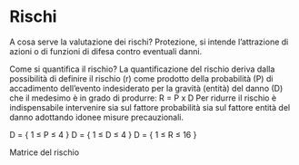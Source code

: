 # Rischi

A cosa serve la valutazione dei rischi?
Protezione, si intende l’attrazione di azioni o di funzioni di difesa contro eventuali danni.

Come si quantifica il rischio?
La quantificazione del rischio deriva dalla possibilità di definire il rischio (r) come prodotto della probabilità (P) di accadimento dell’evento indesiderato per la gravità (entità) del danno (D) che il medesimo è in grado di produrre: R = P x D
Per ridurre il rischio è indispensabile intervenire sia sul fattore probabilità sia sul fattore entità del danno adottando idonee misure precauzionali. 

D = { 1 ≤ P ≤ 4 } 
D = { 1 ≤ D ≤ 4 } 
D = { 1 ≤ R ≤ 16 }

Matrice del rischio
